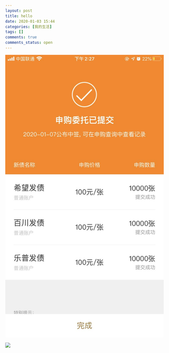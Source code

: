 ```yaml
---
layout: post
title: hello
date: 2020-01-03 15:44
categories: [我的生活]
tags: []
comments: true
comments_status: open
---
```


![](/assets/20200103/tt.jpg)



![](Image/15780210935386.png)